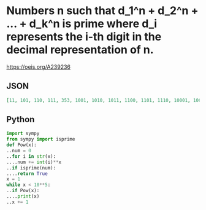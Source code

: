 # Numbers n such that d\_1^n \+ d\_2^n \+ \.\.\. \+ d\_k^n is prime where d\_i represents the i\-th digit in the decimal representation of n\.
https://oeis.org/A239236
## JSON
```JSON
[11, 101, 110, 111, 353, 1001, 1010, 1011, 1100, 1101, 1110, 10001, 10010, 10011, 10100, 10101, 10110, 11000, 11001, 11010, 11100, 11111, 62315, 100001, 100010, 100011, 100100, 100101, 100110, 101000, 101001, 101010, 101100, 101111, 110000, 110001, 110010]
```
## Python
```Python
import sympy
from sympy import isprime
def Pow(x):
..num = 0
..for i in str(x):
....num += int(i)**x
..if isprime(num):
....return True
x = 1
while x < 10**5:
..if Pow(x):
....print(x)
..x += 1
```

